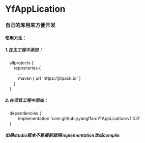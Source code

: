 # YfAppLication
<h3>自己的库用来方便开发</h3>
<h4>使用方法：</h4>
<h5>1.在主工程中添加：</h5>
&emsp;allprojects {<br>
&emsp;&emsp;repositories {<br>
&emsp;&emsp;&emsp;...<br>
&emsp;&emsp;&emsp;maven { url 'https://jitpack.io' }<br>
&emsp;&emsp;}<br>
&emsp;}<br>
<h5>2.在项目工程中添加：</h5>
&emsp;dependencies {<br>
&emsp;&emsp;&emsp;implementation 'com.github.yyangffan:YfAppLication:v1.0.0'<br>
&emsp;}<br>
<h5 color="#ff0000">如果studio版本不是最新就将implementation改成compile</h5>
